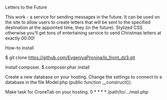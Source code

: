 Letters to the Future

This work - a service for sending messages in the future.
It can be used on the site to allow users to create letters that will be sent to the specified destination at the appointed time, they (in the future).
Stylized CSS otherwise you'll get tons of entertaining service to send Christmas letters at exactly 00:00!

How-to install

$ git clone https://github.com/EvgeniyaPronina/Is_front_dz3.git

Install composer.
$ composer.phar install

Create a new database on your hosting.
Change the settings to connect to a database in the file Model.php (public function __construct()).

Make task for CroneTab on your hosting.
0 * * * * /path/to/.../mail.php